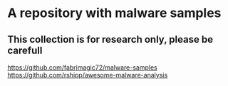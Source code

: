 # A repository with malware samples
## This collection is for research only, please be carefull
https://github.com/fabrimagic72/malware-samples
https://github.com/rshipp/awesome-malware-analysis
